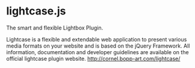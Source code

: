 lightcase.js
======

The smart and flexible Lightbox Plugin.

Lightcase is a flexible and extendable web application to present various media formats on your website and is based on the jQuery Framework.
All information, documentation and developer guidelines are available on the official lightcase plugin website.
http://cornel.bopp-art.com/lightcase/